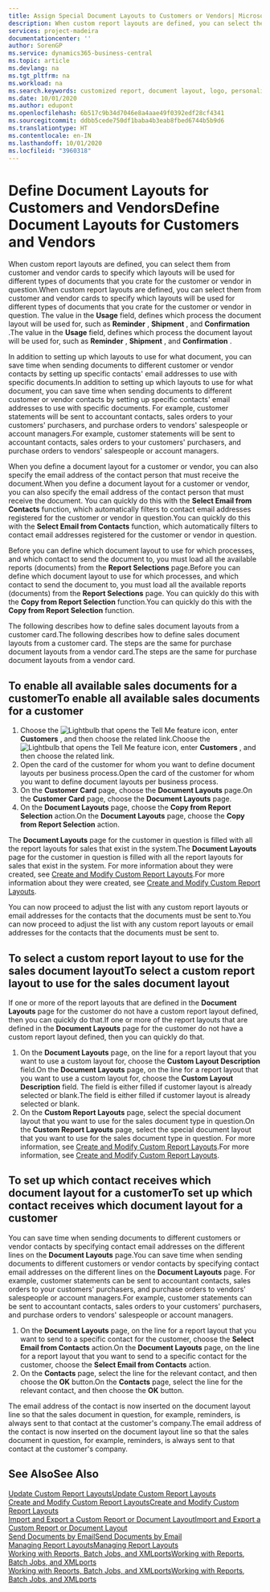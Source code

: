```yaml
---
title: Assign Special Document Layouts to Customers or Vendors| Microsoft Docs
description: When custom report layouts are defined, you can select them from customer and vendor cards to specify that the selected layouts will be used for documents that you crate for the customer or vendor in question.
services: project-madeira
documentationcenter: ''
author: SorenGP
ms.service: dynamics365-business-central
ms.topic: article
ms.devlang: na
ms.tgt_pltfrm: na
ms.workload: na
ms.search.keywords: customized report, document layout, logo, personalize
ms.date: 10/01/2020
ms.author: edupont
ms.openlocfilehash: 6b517c9b34d7046e8a4aae49f0392edf28cf4341
ms.sourcegitcommit: ddbb5cede750df1baba4b3eab8fbed6744b5b9d6
ms.translationtype: HT
ms.contentlocale: en-IN
ms.lasthandoff: 10/01/2020
ms.locfileid: "3960318"
---
```

# <a name="define-document-layouts-for-customers-and-vendors"></a><span data-ttu-id="c3c63-103">Define Document Layouts for Customers and Vendors</span><span class="sxs-lookup"><span data-stu-id="c3c63-103">Define Document Layouts for Customers and Vendors</span></span>
<span data-ttu-id="c3c63-104">When custom report layouts are defined, you can select them from customer and vendor cards to specify which layouts will be used for different types of documents that you crate for the customer or vendor in question.</span><span class="sxs-lookup"><span data-stu-id="c3c63-104">When custom report layouts are defined, you can select them from customer and vendor cards to specify which layouts will be used for different types of documents that you crate for the customer or vendor in question.</span></span> <span data-ttu-id="c3c63-105">The value in the **Usage** field, defines which process the document layout will be used for, such as **Reminder** , **Shipment** , and **Confirmation** .</span><span class="sxs-lookup"><span data-stu-id="c3c63-105">The value in the **Usage** field, defines which process the document layout will be used for, such as **Reminder** , **Shipment** , and **Confirmation** .</span></span>

<span data-ttu-id="c3c63-106">In addition to setting up which layouts to use for what document, you can save time when sending documents to different customer or vendor contacts by setting up specific contacts' email addresses to use with specific documents.</span><span class="sxs-lookup"><span data-stu-id="c3c63-106">In addition to setting up which layouts to use for what document, you can save time when sending documents to different customer or vendor contacts by setting up specific contacts' email addresses to use with specific documents.</span></span> <span data-ttu-id="c3c63-107">For example, customer statements will be sent to accountant contacts, sales orders to your customers' purchasers, and purchase orders to vendors' salespeople or account managers.</span><span class="sxs-lookup"><span data-stu-id="c3c63-107">For example, customer statements will be sent to accountant contacts, sales orders to your customers' purchasers, and purchase orders to vendors' salespeople or account managers.</span></span>

<span data-ttu-id="c3c63-108">When you define a document layout for a customer or vendor, you can also specify the email address of the contact person that must receive the document.</span><span class="sxs-lookup"><span data-stu-id="c3c63-108">When you define a document layout for a customer or vendor, you can also specify the email address of the contact person that must receive the document.</span></span> <span data-ttu-id="c3c63-109">You can quickly do this with the **Select Email from Contacts** function, which automatically filters to contact email addresses registered for the customer or vendor in question.</span><span class="sxs-lookup"><span data-stu-id="c3c63-109">You can quickly do this with the **Select Email from Contacts** function, which automatically filters to contact email addresses registered for the customer or vendor in question.</span></span>

<span data-ttu-id="c3c63-110">Before you can define which document layout to use for which processes, and which contact to send the document to, you must load all the available reports (documents) from the **Report Selections** page.</span><span class="sxs-lookup"><span data-stu-id="c3c63-110">Before you can define which document layout to use for which processes, and which contact to send the document to, you must load all the available reports (documents) from the **Report Selections** page.</span></span> <span data-ttu-id="c3c63-111">You can quickly do this with the **Copy from Report Selection** function.</span><span class="sxs-lookup"><span data-stu-id="c3c63-111">You can quickly do this with the **Copy from Report Selection** function.</span></span>

<span data-ttu-id="c3c63-112">The following describes how to define sales document layouts from a customer card.</span><span class="sxs-lookup"><span data-stu-id="c3c63-112">The following describes how to define sales document layouts from a customer card.</span></span> <span data-ttu-id="c3c63-113">The steps are the same for purchase document layouts from a vendor card.</span><span class="sxs-lookup"><span data-stu-id="c3c63-113">The steps are the same for purchase document layouts from a vendor card.</span></span>

## <a name="to-enable-all-available-sales-documents-for-a-customer"></a><span data-ttu-id="c3c63-114">To enable all available sales documents for a customer</span><span class="sxs-lookup"><span data-stu-id="c3c63-114">To enable all available sales documents for a customer</span></span>
1. <span data-ttu-id="c3c63-115">Choose the ![Lightbulb that opens the Tell Me feature](media/ui-search/search_small.png "Tell me what you want to do") icon, enter **Customers** , and then choose the related link.</span><span class="sxs-lookup"><span data-stu-id="c3c63-115">Choose the ![Lightbulb that opens the Tell Me feature](media/ui-search/search_small.png "Tell me what you want to do") icon, enter **Customers** , and then choose the related link.</span></span>
2. <span data-ttu-id="c3c63-116">Open the card of the customer for whom you want to define document layouts per business process.</span><span class="sxs-lookup"><span data-stu-id="c3c63-116">Open the card of the customer for whom you want to define document layouts per business process.</span></span>
3. <span data-ttu-id="c3c63-117">On the **Customer Card** page, choose the **Document Layouts** page.</span><span class="sxs-lookup"><span data-stu-id="c3c63-117">On the **Customer Card** page, choose the **Document Layouts** page.</span></span>
4. <span data-ttu-id="c3c63-118">On the **Document Layouts** page, choose the **Copy from Report Selection** action.</span><span class="sxs-lookup"><span data-stu-id="c3c63-118">On the **Document Layouts** page, choose the **Copy from Report Selection** action.</span></span>

<span data-ttu-id="c3c63-119">The **Document Layouts** page for the customer in question is filled with all the report layouts for sales that exist in the system.</span><span class="sxs-lookup"><span data-stu-id="c3c63-119">The **Document Layouts** page for the customer in question is filled with all the report layouts for sales that exist in the system.</span></span> <span data-ttu-id="c3c63-120">For more information about they were created, see [Create and Modify Custom Report Layouts](ui-how-create-custom-report-layout.md).</span><span class="sxs-lookup"><span data-stu-id="c3c63-120">For more information about they were created, see [Create and Modify Custom Report Layouts](ui-how-create-custom-report-layout.md).</span></span>

<span data-ttu-id="c3c63-121">You can now proceed to adjust the list with any custom report layouts or email addresses for the contacts that the documents must be sent to.</span><span class="sxs-lookup"><span data-stu-id="c3c63-121">You can now proceed to adjust the list with any custom report layouts or email addresses for the contacts that the documents must be sent to.</span></span>

## <a name="to-select-a-custom-report-layout-to-use-for-the-sales-document-layout"></a><span data-ttu-id="c3c63-122">To select a custom report layout to use for the sales document layout</span><span class="sxs-lookup"><span data-stu-id="c3c63-122">To select a custom report layout to use for the sales document layout</span></span>
<span data-ttu-id="c3c63-123">If one or more of the report layouts that are defined in the **Document Layouts** page for the customer do not have a custom report layout defined, then you can quickly do that.</span><span class="sxs-lookup"><span data-stu-id="c3c63-123">If one or more of the report layouts that are defined in the **Document Layouts** page for the customer do not have a custom report layout defined, then you can quickly do that.</span></span>

1. <span data-ttu-id="c3c63-124">On the **Document Layouts** page, on the line for a report layout that you want to use a custom layout for, choose the **Custom Layout Description** field.</span><span class="sxs-lookup"><span data-stu-id="c3c63-124">On the **Document Layouts** page, on the line for a report layout that you want to use a custom layout for, choose the **Custom Layout Description** field.</span></span> <span data-ttu-id="c3c63-125">The field is either filled if customer layout is already selected or blank.</span><span class="sxs-lookup"><span data-stu-id="c3c63-125">The field is either filled if customer layout is already selected or blank.</span></span>
2. <span data-ttu-id="c3c63-126">On the **Custom Report Layouts** page, select the special document layout that you want to use for the sales document type in question.</span><span class="sxs-lookup"><span data-stu-id="c3c63-126">On the **Custom Report Layouts** page, select the special document layout that you want to use for the sales document type in question.</span></span> <span data-ttu-id="c3c63-127">For more information, see [Create and Modify Custom Report Layouts](ui-how-create-custom-report-layout.md).</span><span class="sxs-lookup"><span data-stu-id="c3c63-127">For more information, see [Create and Modify Custom Report Layouts](ui-how-create-custom-report-layout.md).</span></span>

## <a name="to-set-up-which-contact-receives-which-document-layout-for-a-customer"></a><span data-ttu-id="c3c63-128">To set up which contact receives which document layout for a customer</span><span class="sxs-lookup"><span data-stu-id="c3c63-128">To set up which contact receives which document layout for a customer</span></span>
<span data-ttu-id="c3c63-129">You can save time when sending documents to different customers or vendor contacts by specifying contact email addresses on the different lines on the **Document Layouts** page.</span><span class="sxs-lookup"><span data-stu-id="c3c63-129">You can save time when sending documents to different customers or vendor contacts by specifying contact email addresses on the different lines on the **Document Layouts** page.</span></span> <span data-ttu-id="c3c63-130">For example, customer statements can be sent to accountant contacts, sales orders to your customers' purchasers, and purchase orders to vendors' salespeople or account managers.</span><span class="sxs-lookup"><span data-stu-id="c3c63-130">For example, customer statements can be sent to accountant contacts, sales orders to your customers' purchasers, and purchase orders to vendors' salespeople or account managers.</span></span>

1. <span data-ttu-id="c3c63-131">On the **Document Layouts** page, on the line for a report layout that you want to send to a specific contact for the customer, choose the **Select Email from Contacts** action.</span><span class="sxs-lookup"><span data-stu-id="c3c63-131">On the **Document Layouts** page, on the line for a report layout that you want to send to a specific contact for the customer, choose the **Select Email from Contacts** action.</span></span>
2. <span data-ttu-id="c3c63-132">On the **Contacts** page, select the line for the relevant contact, and then choose the **OK** button.</span><span class="sxs-lookup"><span data-stu-id="c3c63-132">On the **Contacts** page, select the line for the relevant contact, and then choose the **OK** button.</span></span>

<span data-ttu-id="c3c63-133">The email address of the contact is now inserted on the document layout line so that the sales document in question, for example, reminders, is always sent to that contact at the customer's company.</span><span class="sxs-lookup"><span data-stu-id="c3c63-133">The email address of the contact is now inserted on the document layout line so that the sales document in question, for example, reminders, is always sent to that contact at the customer's company.</span></span>

## <a name="see-also"></a><span data-ttu-id="c3c63-134">See Also</span><span class="sxs-lookup"><span data-stu-id="c3c63-134">See Also</span></span>  
[<span data-ttu-id="c3c63-135">Update Custom Report Layouts</span><span class="sxs-lookup"><span data-stu-id="c3c63-135">Update Custom Report Layouts</span></span>](ui-update-report-layouts.md)  
[<span data-ttu-id="c3c63-136">Create and Modify Custom Report Layouts</span><span class="sxs-lookup"><span data-stu-id="c3c63-136">Create and Modify Custom Report Layouts</span></span>](ui-how-create-custom-report-layout.md)  
[<span data-ttu-id="c3c63-137">Import and Export a Custom Report or Document Layout</span><span class="sxs-lookup"><span data-stu-id="c3c63-137">Import and Export a Custom Report or Document Layout</span></span>](ui-how-import-and-export-report-layout.md)  
[<span data-ttu-id="c3c63-138">Send Documents by Email</span><span class="sxs-lookup"><span data-stu-id="c3c63-138">Send Documents by Email</span></span>](ui-how-send-documents-email.md)  
[<span data-ttu-id="c3c63-139">Managing Report Layouts</span><span class="sxs-lookup"><span data-stu-id="c3c63-139">Managing Report Layouts</span></span>](ui-manage-report-layouts.md)  
[<span data-ttu-id="c3c63-140">Working with Reports, Batch Jobs, and XMLports</span><span class="sxs-lookup"><span data-stu-id="c3c63-140">Working with Reports, Batch Jobs, and XMLports</span></span>](ui-work-report.md)  
[<span data-ttu-id="c3c63-141">Working with Reports, Batch Jobs, and XMLports</span><span class="sxs-lookup"><span data-stu-id="c3c63-141">Working with Reports, Batch Jobs, and XMLports</span></span>](ui-work-report.md)  
